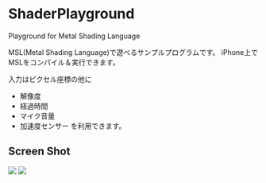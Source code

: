 # ShaderPlayground
Playground for Metal Shading Language

MSL(Metal Shading Language)で遊べるサンプルプログラムです。
iPhone上でMSLをコンパイル＆実行できます。

入力はピクセル座標の他に
* 解像度
* 経過時間
* マイク音量
* 加速度センサー
を利用できます。

## Screen Shot

<img src=“README_resources/editor.png”>
<img src=“README_resources/viewer.png”>